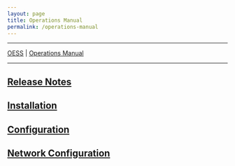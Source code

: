 ```yaml
---
layout: page
title: Operations Manual
permalink: /operations-manual
---
```


<hr/>
<p style="margin: 0"><a href="/">OESS</a> | <a href="/operations-manual">Operations Manual</a></p>
<hr style="margin-bottom: 15px"/>

## <a href="/operations-manual/release-notes.html">Release Notes</a>

## <a href="/operations-manual/installation.html">Installation</a>

## <a href="/operations-manual/configuration.html">Configuration</a>

## <a href="/operations-manual/network-configuration.html">Network Configuration</a>

